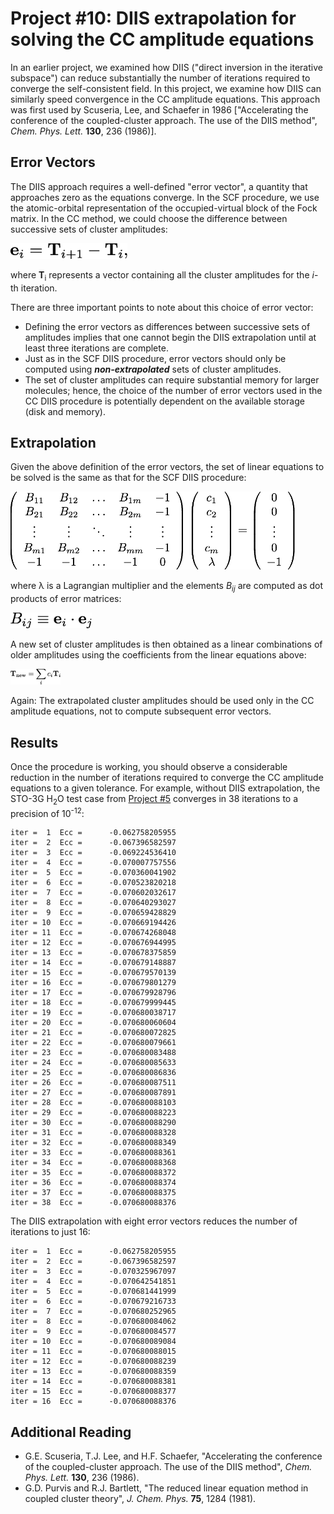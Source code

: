 # Project #10: DIIS extrapolation for solving the CC amplitude equations
In an earlier project, we examined how DIIS ("direct inversion in the iterative
subspace") can reduce substantially the number of iterations required to converge the
self-consistent field.  In this project, we examine how DIIS can similarly speed
convergence in the CC amplitude equations.  This approach was first used by Scuseria,
Lee, and Schaefer in 1986 ["Accelerating the conference of the coupled-cluster
approach.  The use of the DIIS method", *Chem. Phys. Lett.* **130**, 236 (1986)].

## Error Vectors
The DIIS approach requires a well-defined "error vector", a quantity that approaches
zero as the equations converge.  In the SCF procedure, we use the atomic-orbital
representation of the occupied-virtual block of the Fock matrix. In the CC method, we
could choose the difference between successive sets of cluster amplitudes:

<img src="./figures/error-vector.png" height="25">

where <b>T</b><sub>i</sub> represents a vector containing all the cluster amplitudes for the *i*-th iteration.

There are three important points to note about this choice of error vector:
  * Defining the error vectors as differences between successive sets of amplitudes
    implies that one cannot begin the DIIS extrapolation until at least three
    iterations are complete.
  * Just as in the SCF DIIS procedure, error vectors should only be computed using
    <b><i>non-extrapolated</i></b> sets of cluster amplitudes.
  * The set of cluster amplitudes can require substantial memory for larger
    molecules; hence, the choice of the number of error vectors used in the CC DIIS
    procedure is potentially dependent on the available storage (disk and memory).

## Extrapolation
Given the above definition of the error vectors, the set of linear equations to be solved is the same as that for the SCF DIIS procedure:

<img src="./figures/sys-lin-eqn-ci.png" height="125">

where &lambda; is a Lagrangian multiplier and the elements <i>B<sub>ij</sub></i> are computed as dot products of error matrices:

<img src="./figures/Bij.png" height="25">

A new set of cluster amplitudes is then obtained as a linear combinations of older amplitudes using the coefficients from the linear equations above:

<img src="./figures/new-t-amps.png" height="25">

Again: The extrapolated cluster amplitudes should be used only in the CC amplitude equations, not to compute subsequent error vectors.

## Results
Once the procedure is working, you should observe a considerable reduction in the
number of iterations required to converge the CC amplitude equations to a given
tolerance.  For example, without DIIS extrapolation, the STO-3G H<sub>2</sub>O test
case from [Project #5](../Project%2305) converges in 38 iterations to a
precision of 10<sup>-12</sup>:

```
iter =  1  Ecc =      -0.062758205955
iter =  2  Ecc =      -0.067396582597
iter =  3  Ecc =      -0.069224536410
iter =  4  Ecc =      -0.070007757556
iter =  5  Ecc =      -0.070360041902
iter =  6  Ecc =      -0.070523820218
iter =  7  Ecc =      -0.070602032617
iter =  8  Ecc =      -0.070640293027
iter =  9  Ecc =      -0.070659428829
iter = 10  Ecc =      -0.070669194426
iter = 11  Ecc =      -0.070674268048
iter = 12  Ecc =      -0.070676944995
iter = 13  Ecc =      -0.070678375859
iter = 14  Ecc =      -0.070679148887
iter = 15  Ecc =      -0.070679570139
iter = 16  Ecc =      -0.070679801279
iter = 17  Ecc =      -0.070679928796
iter = 18  Ecc =      -0.070679999445
iter = 19  Ecc =      -0.070680038717
iter = 20  Ecc =      -0.070680060604
iter = 21  Ecc =      -0.070680072825
iter = 22  Ecc =      -0.070680079661
iter = 23  Ecc =      -0.070680083488
iter = 24  Ecc =      -0.070680085633
iter = 25  Ecc =      -0.070680086836
iter = 26  Ecc =      -0.070680087511
iter = 27  Ecc =      -0.070680087891
iter = 28  Ecc =      -0.070680088103
iter = 29  Ecc =      -0.070680088223
iter = 30  Ecc =      -0.070680088290
iter = 31  Ecc =      -0.070680088328
iter = 32  Ecc =      -0.070680088349
iter = 33  Ecc =      -0.070680088361
iter = 34  Ecc =      -0.070680088368
iter = 35  Ecc =      -0.070680088372
iter = 36  Ecc =      -0.070680088374
iter = 37  Ecc =      -0.070680088375
iter = 38  Ecc =      -0.070680088376
```

The DIIS extrapolation with eight error vectors reduces the number of iterations to just 16:

```
iter =  1  Ecc =      -0.062758205955
iter =  2  Ecc =      -0.067396582597
iter =  3  Ecc =      -0.070325967097
iter =  4  Ecc =      -0.070642541851
iter =  5  Ecc =      -0.070681441999
iter =  6  Ecc =      -0.070679216733
iter =  7  Ecc =      -0.070680252965
iter =  8  Ecc =      -0.070680084062
iter =  9  Ecc =      -0.070680084577
iter = 10  Ecc =      -0.070680089084
iter = 11  Ecc =      -0.070680088015
iter = 12  Ecc =      -0.070680088239
iter = 13  Ecc =      -0.070680088359
iter = 14  Ecc =      -0.070680088381
iter = 15  Ecc =      -0.070680088377
iter = 16  Ecc =      -0.070680088376
```


## Additional Reading
  * G.E. Scuseria, T.J. Lee, and H.F. Schaefer, "Accelerating the conference of the
    coupled-cluster approach.  The use of the DIIS method", *Chem. Phys. Lett.*
    **130**, 236 (1986).
  * G.D. Purvis and R.J. Bartlett, "The reduced linear equation method in coupled
    cluster theory", *J. Chem. Phys.* **75**, 1284 (1981).
